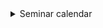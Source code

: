 <details class="notice--info" >
  <summary>Seminar calendar</summary>
<p>To add the NA seminar calendar to your outlook, please email <a href="{{ page.organiser_url }}">{{ page.organiser }}</a> (<font face="Courier"><a href="{{ page.organiser_email }}">{{ page.organiser_email }}</a></font>).</p>
    
<p>Subscribing to the calendar using other calendar clients
</p>
 
<p>If you use other calendars such as Apple’s iCalendar or Google calendar, you can subscribe to the NA calendar using this <a href="https://outlook.office365.com/owa/calendar/86a34f4eb2a44247b2984f4dff49e900@bath.ac.uk/f12ed49ea1e14e35bdf8f965fcf3a5611468698658714972533/calendar.ics">ICS link</a>. 
</p>

<p>To subscribe to a calendar in iCalendar, please follow these <a href="https://support.apple.com/en-gb/guide/calendar/icl1022/mac">instructions</a>.</p>

<p>To subscribe to a calendar in Google Calendar:
<ol>
<li>Go to <a href="calendar.google.com">link</a>.</li>
<li>On the left side go to "Other Calendars" and click on the dropdown.</li>
<li>Choose "Add by URL".</li>
<li>Enter the URL of the calendar, which you want to subscribe to.</li>
<li>Click on "Add Calendar" and wait for Google to import your events. This creates a calendar with a somewhat unreadable name.</li>
<li>To give a readable name to the calendar, click on the three vertical dots sign next to the newly created calendar and select Settings.</li>
<li>Choose a name for the calendar, eg Numerical Analysis @ Bath, and click back button on top left.</li>
</ol>
</p>
</details>